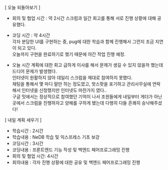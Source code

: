 [ 오늘 되돌아보기 ]

- 회의 및 협업 시간 : 약 2시간
  스크럼과 일간 회고를 통해 서로 진행 상황에 대해 공유했다.

- 코딩 시간 : 약 4시간  
  각자 분담한 UI를 구현하는 중, pug에 대한 학습과 함께 진행해서 그런지 조금 지연이 되고 있다.  
  오늘까지 구현을 완료하기로 했기 때문에 야간 작업 진행 예정.

- 오늘 시간 계획에 대한 회고
  급하게 이사를 해서 문제가 생길 수 있지 않을까 했는데 드디어 문제가 발생했다.  
  인터넷이 원활하지 않아 데일리 스크럼을 제대로 참여하지 못했다.  
  채팅을 통해서 몇 마디 말만 하는 정도였고, 핫스팟을 포기하고 관리사무실에 연락해서 인터넷을 신청했지만 인터넷도 마찬가지 였다..  
  구글 밋에서는 정상적으로 참여했던 기억이 나서 조원들에게 내일부터 게더가 아닌 곳에서 스크럼을 진행하자고 양해를 구하게 됐는데 다행히 다들 흔쾌히 승낙해주셨다!  
  
[ 내일 계획 세우기 ]

- 학습시간 : 2시간  
- 학습내용 : NeDB 학습 및 익스프레스 기초 보강  
- 코딩시간 : 3시간  
- 코딩내용 : 프론트엔드 기능 작성 및 백엔드 페어프로그래밍 진행  
- 회의 및 협업 시간: 4시간  
- 회의내용 : 각자 진행 상황에 대한 공유 및 백엔드 페어프로그래밍 진행